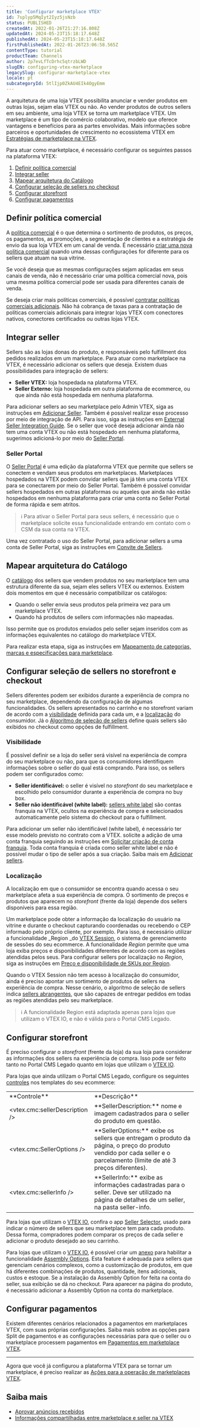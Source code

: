 ```yaml
---
title: 'Configurar marketplace VTEX'
id: 7splyp5MqIyt2Iyz5jsNzb
status: PUBLISHED
createdAt: 2022-01-26T21:27:16.808Z
updatedAt: 2024-05-23T15:18:17.648Z
publishedAt: 2024-05-23T15:18:17.648Z
firstPublishedAt: 2022-01-26T23:06:58.565Z
contentType: tutorial
productTeam: Channels
author: 2p7evLfTcDrhc5qtrzbLWD
slugEN: configuring-vtex-marketplace
legacySlug: configurar-marketplace-vtex
locale: pt
subcategoryId: 5tlIjp0ZkAU4EIk4OgyEmm
---
```


A arquitetura de uma loja VTEX possibilita anunciar e vender produtos em outras lojas, sejam elas VTEX ou não. Ao  vender produtos de outros sellers em seu ambiente, uma loja VTEX  se torna um marketplace VTEX. Um marketplace é um tipo de comércio colaborativo, modelo que oferece vantagens e benefícios para as partes envolvidas. Mais informações sobre parceiros e oportunidades de crescimento no ecossistema VTEX em [Estratégias de marketplace na VTEX](/pt/tutorial/estrategias-de-marketplace-na-vtex--tutorials_402). 

Para atuar como marketplace, é necessário configurar os seguintes passos na plataforma VTEX:

1. [Definir política comercial](#definir-politica-comercial)
2. [Integrar seller](#integrar-seller) 
3. [Mapear arquitetura do Catálogo](#mapear-arquitetura-do-catalogo)
4. [Configurar seleção de sellers no checkout](#configurar-selecao-de-sellers-no-storefront-e-checkout)
5. [Configurar storefront](#configurar-storefront)
6. [Configurar pagamentos](#configurar-pagamentos)

## Definir política comercial

A [política comercial](/pt/tutorial/como-funciona-uma-politica-comercial--6Xef8PZiFm40kg2STrMkMV) é o que determina o sortimento de produtos, os preços, os pagamentos, as promoções, a segmentação de clientes e a estratégia de envio da sua loja VTEX em um canal de venda. É necessário [criar uma nova política comercial](/pt/tutorial/criar-uma-politica-comercial--563tbcL0TYKEKeOY4IAgAE) quando uma dessas configurações for diferente para os sellers que atuam na sua vitrine. 

Se você deseja que as mesmas configurações sejam aplicadas em seus canais de venda, não é necessário criar uma política comercial nova, pois uma mesma política comercial pode ser usada para diferentes canais de venda.

Se deseja criar mais políticas comerciais, é possível [contratar políticas comerciais adicionais](/pt/tutorial/contratacao-de-politica-comercial-adicional--61vuFOw4yGh6nwSmkLJL1X). Não há cobrança de taxas para a contratação de políticas comerciais adicionais para integrar lojas VTEX com conectores nativos, conectores certificados ou outras lojas VTEX.

## Integrar seller

Sellers são as lojas donas do produto, e responsáveis pelo fulfillment dos pedidos realizados em um marketplace. Para atuar como marketplace na VTEX, é necessário adicionar os sellers que deseja. Existem duas possibilidades para integração de sellers:

- **Seller VTEX:** loja hospedada na plataforma VTEX.  
- **Seller Externo:** loja hospedada em outra plataforma de ecommerce, ou que ainda não está hospedada em nenhuma plataforma.  

Para adicionar sellers ao seu marketplace pelo Admin VTEX, siga as instruções em [Adicionar Seller](/pt/tutorial/configurando-seller/). Também é possível realizar esse processo por meio de integração de API. Para isso, siga as instruções em [External Seller Integration Guide](https://developers.vtex.com/vtex-rest-api/docs/external-seller-integration-guide). Se o seller que você deseja adicionar ainda não tem uma conta VTEX ou não está hospedado em nenhuma plataforma, sugerimos adicioná-lo por meio do [Seller Portal](#seller-portal--beta).

### Seller Portal

O [Seller Portal](/pt/tutorial/seller-portal-primeiros-passos--6w1vBdRH2uuBGmUqgNQjwK) é uma edição da plataforma VTEX que permite que sellers se conectem e vendam seus produtos em marketplaces. Marketplaces hospedados na VTEX podem convidar sellers que já têm uma conta VTEX para se conectarem por meio do Seller Portal. Também é possível convidar sellers hospedados em outras plataformas ou aqueles que ainda não estão hospedados em nenhuma plataforma para criar uma conta no Seller Portal de forma rápida e sem atritos.

> ℹ️ Para ativar o Seller Portal para seus sellers, é necessário que o marketplace solicite essa funcionalidade entrando em contato com o CSM da sua conta na VTEX.

Uma vez contratado o uso do Seller Portal, para adicionar sellers a uma conta de Seller Portal, siga as instruções em [Convite de Sellers](/pt/tutorial/marketplace-convite-de-sellers-beta--6rb2FkcslmDueJ689Ulb9A).

## Mapear arquitetura do Catálogo

O [catálogo](/pt/tracks/catalogo-101--5AF0XfnjfWeopIFBgs3LIQ/7kz4uWVq6NoaOdUpiJv4PR) dos sellers que vendem produtos no seu marketplace tem uma estrutura diferente da sua, sejam eles sellers VTEX ou externos. Existem dois momentos em que é necessário compatibilizar os catálogos: 

- Quando o seller envia seus produtos pela primeira vez para um marketplace VTEX.
- Quando há produtos de sellers com informações não mapeadas.

Isso permite que os produtos enviados pelo seller sejam inseridos com as informações equivalentes no catálogo do marketplace VTEX. 

Para realizar esta etapa, siga as instruções em [Mapeamento de categorias, marcas e especificações para marketplace](/pt/tutorial/mapeando-categorias-e-marcas-para-marketplace/). 

## Configurar seleção de sellers no storefront e checkout

Sellers diferentes podem ser exibidos durante a experiência de compra no seu marketplace, dependendo da configuração de algumas funcionalidades. Os sellers apresentados no carrinho e no storefront variam de acordo com a [visibilidade](/pt/tutorial/definicoes-de-conta-franquia-e-seller-white-label) definida para cada um, e a [localização](/pt/tutorial/configurar-preco-e-disponibilidade-de-skus-por-region--12ne58BmvYsYuGsimmugoc) do consumidor. Já o [Algoritmo de seleção de sellers](/pt/tutorial/white-label-sellers-selection-algorithm--3MemNQ4pKkWCpMdzI27AHa) define quais sellers são exibidos no checkout como opções de fulfillment.

### Visibilidade

É possível definir se a loja do seller será visível na experiência de compra do seu marketplace ou não, para que os consumidores identifiquem informações sobre o seller do qual está comprando. Para isso, os sellers podem ser configurados como:

- **Seller identificável:** o seller é visível no *storefront* do seu marketplace e escolhido pelo consumidor durante a experiência de compra no buy box.  
- **Seller não identificável (white label):** [sellers white label](/pt/tutorial/definicoes-de-conta-franquia-e-seller-white-label) são contas franquia na VTEX, ocultos na experiência de compra e selecionados automaticamente pelo sistema do checkout para o fulfillment.  

Para adicionar um seller não identificável (white label), é necessário ter esse modelo previsto no contrato com a VTEX. solicite a adição de uma conta franquia seguindo as instruções em [Solicitar criação de conta franquia](/pt/tutorial/what-is-a-franchise-account--kWQC6RkFSCUFGgY5gSjdl#solicitar-criacao-de-conta-franquia). Toda conta franquia é criada como seller white label e não é possível mudar o tipo de seller após a sua criação. Saiba mais em [Adicionar sellers](/pt/tutorial/adding-a-seller--tutorials_392). 

### Localização

A localização em que o consumidor se encontra quando acessa o seu marketplace afeta a sua experiência de compra. O sortimento de preços e produtos que aparecem no _storefront_ (frente da loja) depende dos sellers disponíveis para essa região. 

Um marketplace pode obter a informação da localização do usuário na vitrine e durante o checkout capturando coordenadas ou recebendo o CEP informado pelo próprio cliente, por exemplo. Para isso, é necessário utilizar a funcionalidade _Region _do [VTEX Session](/pt/tutorial/vtex-session-visao-geral-do-sistema-de-sessoes--6C4Edou6bYqqEAOCAg2MQQ), o sistema de gerenciamento de sessões do seu ecommerce. A funcionalidade _Region_ permite que uma loja exiba preços e disponibilidades diferentes de acordo com as regiões atendidas pelos seus. Para configurar sellers por localização no _Region_, siga as instruções em [Preço e disponibilidade de SKUs por Region](/pt/tutorial/configurar-preco-e-disponibilidade-de-skus-por-region--12ne58BmvYsYuGsimmugoc).

Quando o VTEX Session não tem acesso à localização do consumidor, ainda é preciso apontar um sortimento de produtos de sellers na experiência de compra. Nesse cenário, o algoritmo de seleção de sellers indica [sellers abrangentes](/pt/tutorial/seller-abrangente--5Qn4O2GpjUIzWTPpvLUfkI), que são capazes de entregar pedidos em todas as regiões atendidas pelo seu marketplace.

> ℹ️ A funcionalidade Region está adaptada apenas para lojas que utilizam o VTEX IO, e não é válida para o Portal CMS Legado.

## Configurar storefront

É preciso configurar o _storefront_ (frente da loja) da sua loja para  considerar as informações dos sellers na experiência de compra. Isso pode ser feito tanto no Portal CMS Legado quanto em lojas que utilizam o [VTEX IO](https://developers.vtex.com/vtex-developer-docs/docs).

Para lojas que ainda utilizam o Portal CMS Legado, configure os seguintes [controles](/pt/tutorial/lista-de-controles-para-templates--tutorials_563) nos templates do seu ecommerce:

<table>
  <tr>
   <td>**Controle**
   </td>
   <td>**Descrição**
   </td>
  </tr>
  <tr>
   <td>&lt;vtex.cmc:sellerDescription />
   </td>
   <td>**SellerDescription:** nome e imagem cadastrados para o seller do produto em questão.
   </td>
  </tr>
  <tr>
   <td>&lt;vtex.cmc:SellerOptions />
   </td>
   <td>**SellerOptions:** exibe os sellers que entregam o produto da página, o preço do produto vendido por cada seller e o parcelamento (limite de até 3 preços diferentes).
   </td>
  </tr>
  <tr>
   <td>&lt;vtex.cmc:sellerInfo />
   </td>
   <td>**SellerInfo:** exibe as informações cadastradas para o seller. Deve ser utilizado na página de detalhes de um seller, na pasta seller-info.
   </td>
  </tr>
</table>

Para lojas que utilizam o [VTEX IO](https://vtex.com/us-en/store-framework/), confira o app [Seller Selector](https://github.com/vtex-apps/seller-selector), usado para indicar o número de sellers que seu marketplace tem para cada produto. Dessa forma, compradores podem comparar os preços de cada seller e adicionar o produto desejado ao seu carrinho.

Para lojas que utilizam o [VTEX IO](https://vtex.com/us-en/store-framework/), é possível criar um [anexo](/pt/tutorial/o-que-e-um-anexo--aGICk0RVbqKg6GYmQcWUm) para habilitar a funcionalidade [Assembly Options](/pt/tutorial/assembly-options-en--5x5FhNr4f5RUGDEGWzV1nH). Esta feature é adequada para sellers que gerenciam cenários complexos, como a customização de produtos, em que há diferentes combinações de produtos, quantidade, itens adicionais, custos e estoque. Se a instalação da Assembly Option for feita na conta do seller, sua exibição se dá no checkout. Para aparecer na página do produto, é necessário adicionar a Assembly Option na conta do marketplace.

## Configurar pagamentos

Existem diferentes cenários relacionados a pagamentos em marketplaces VTEX, com suas próprias configurações. Saiba mais sobre as opções para Split de pagamentos e as configurações necessárias para que o seller ou o marketplace processem pagamentos em [Pagamentos em marketplace VTEX](/tutorial/pagamentos-em-marketplaces-vtex--2kYOfWCZYweJkYl18bw9yD). 

_____________

Agora que você já configurou a plataforma VTEX para se tornar um marketplace, é preciso realizar as [Ações para a operação de marketplaces VTEX](/pt/tutorial/acoes-para-a-operacao-de-marketplaces-vtex--2SdIflvwywiOqCpczKCfev).

## Saiba mais

- [Aprovar anúncios recebidos](/pt/tutorial/sugerindo-e-aprovando-skus/)
- [Informações compartilhadas entre marketplace e seller na VTEX](/pt/tutorial/informacoes-compartilhadas-entre-marketplace-e-seller-na-vtex--3o7WGiBtfnKKZ3Ddug26k3)
